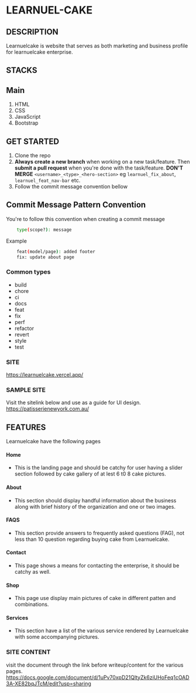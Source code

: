 # LEARNUEL-CAKE

## DESCRIPTION
Learnuelcake is website that serves as both marketing and business profile for learnuelcake enterprise.

## STACKS

## Main

1. HTML
2. CSS
3. JavaScript
4. Bootstrap
  
## GET STARTED

1. Clone the repo  
2. **Always create a new branch** when working on a new task/feature. Then **submit a pull request** when you're done with the task/feature. **DON'T MERGE** `<username>_<type>_<hero-section>` eg `learnuel_fix_about`, `learnuel_feat_nav-bar` etc.
3. Follow the commit message convention bellow

## Commit Message Pattern Convention

You're to follow this convention when creating a commit message

```bash
    type(scope?): message
```

Example

```bash
    feat(model/page): added footer
    fix: update about page
``` 
### Common types

- build
- chore
- ci
- docs
- feat
- fix
- perf
- refactor
- revert
- style
- test

### SITE
https://learnuelcake.vercel.app/

### SAMPLE SITE
Visit the sitelink below and use as a guide for UI design.
https://patisserienewyork.com.au/

## FEATURES
Learnuelcake have the following pages

#### Home
 - This is the landing page and should be catchy for user having a slider section followed by cake gallery of at lest 6 t0 8 cake pictures.

 #### About
 - This section should display handful information about the business along with brief history of the organization and one or two images.

#### FAQS
- This section provide answers to frequently asked questions (FAG), not less than 10 question regarding buying cake from Learnuelcake.

#### Contact
- This page shows a means for contacting the enterprise, it should be catchy as well.

#### Shop
- This page use display main pictures of cake in different patten and combinations.

#### Services
- This section have a list of the various service rendered by Learnuelcake with some accompanying pictures.
### SITE CONTENT
visit the document through the link before writeup/content for the various pages.
https://docs.google.com/document/d/1uPv70xpD21QltyZk6ziUHoFeq1cOAD3A-XE82bqJTcM/edit?usp=sharing

